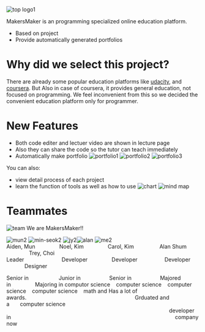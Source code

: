![top logo1](https://user-images.githubusercontent.com/41455064/43368772-78c3579c-939d-11e8-838b-bef35c98f1f6.png)

MakersMaker is an programming specialized online education platform.

  - Based on project
  - Provide automatically generated portfolios

# Why did we select this project?
There are already some popular education platforms like [udacity](https://www.udacity.com/), and [coursera](https://www.coursera.org/).
But
Also in case of coursera, it provides general education, not focused on programming.
We feel inconvenient from this so we decided the convenient education platform only for programmer.     

# New Features

  - Both code editer and lectuer video are shown in lecture page
  - Also they can share the code so the tutor can teach immediately
  - Automatically make portfolio
   ![portfolio1](https://user-images.githubusercontent.com/41455064/43364546-22f34cf0-9357-11e8-95dd-803587347c34.png)
![portfolio2](https://user-images.githubusercontent.com/41455064/43364548-2585d8de-9357-11e8-8b84-b605e08eb257.png)
![portfolio3](https://user-images.githubusercontent.com/41455064/43364550-2728b184-9357-11e8-8f7c-7759ee5f6eb0.png)


You can also:
  - view detail process of each project
  - learn the function of tools as well as how to use
   ![chart](https://user-images.githubusercontent.com/41455064/43364501-2158a0ee-9356-11e8-99ae-8751a8ea3c2b.png)
![mind map](https://user-images.githubusercontent.com/41455064/43364513-41bf46f8-9356-11e8-95a0-e06179a10502.png)

# Teammates
![team](https://user-images.githubusercontent.com/41455064/43364580-d1c143cc-9357-11e8-89bc-addd0da973cb.jpg)
We are MakersMaker!!<br>

![mun2](https://user-images.githubusercontent.com/41455064/43364667-b1aa5054-9359-11e8-9988-59daed6e7330.png) ![min-seok2](https://user-images.githubusercontent.com/41455064/43364690-164acbce-935a-11e8-9223-ce0b9fe78949.png) ![jy2](https://user-images.githubusercontent.com/41455064/43364691-182d5696-935a-11e8-972c-571da5280f68.png)![alan](https://user-images.githubusercontent.com/41455064/43368721-c355b7ce-939c-11e8-9fd2-e8892ae91d51.png) ![me2](https://user-images.githubusercontent.com/41455064/43364692-19b4b9a0-935a-11e8-9c17-1b6bae638080.png)<br>
Aiden, Mun &nbsp;&nbsp;&nbsp;&nbsp;&nbsp;&nbsp;&nbsp;&nbsp;&nbsp;&nbsp;&nbsp;&nbsp;&nbsp;&nbsp; Noel, Kim &nbsp;&nbsp;&nbsp;&nbsp;&nbsp;&nbsp;&nbsp;&nbsp;&nbsp;&nbsp;&nbsp;&nbsp;&nbsp;&nbsp; Carol, Kim&nbsp;&nbsp;&nbsp;&nbsp;&nbsp;&nbsp;&nbsp;&nbsp;&nbsp;&nbsp;&nbsp;&nbsp;&nbsp;&nbsp;&nbsp;&nbsp;&nbsp;Alan Shum &nbsp;&nbsp;&nbsp;&nbsp;&nbsp;&nbsp;&nbsp;&nbsp;&nbsp;&nbsp;&nbsp;&nbsp;&nbsp;&nbsp;&nbsp;Trey, Choi
Leader&nbsp;&nbsp;&nbsp;&nbsp;&nbsp;&nbsp;&nbsp;&nbsp;&nbsp;&nbsp;&nbsp;&nbsp;&nbsp;&nbsp;&nbsp;&nbsp;&nbsp;&nbsp;&nbsp;&nbsp;&nbsp;&nbsp;&nbsp;&nbsp;&nbsp;Developer&nbsp;&nbsp;&nbsp;&nbsp;&nbsp;&nbsp;&nbsp;&nbsp;&nbsp;&nbsp;&nbsp;&nbsp;&nbsp;&nbsp;&nbsp;&nbsp;Developer&nbsp;&nbsp;&nbsp;&nbsp;&nbsp;&nbsp;&nbsp;&nbsp;&nbsp;&nbsp;&nbsp;&nbsp;&nbsp;&nbsp;&nbsp;&nbsp;&nbsp;&nbsp;Developer&nbsp;&nbsp;&nbsp;&nbsp;&nbsp;&nbsp;&nbsp;&nbsp;&nbsp;&nbsp;&nbsp;&nbsp;&nbsp;&nbsp;&nbsp;&nbsp;&nbsp;Designer


Senior in&nbsp;&nbsp;&nbsp;&nbsp;&nbsp;&nbsp;&nbsp;&nbsp;&nbsp;&nbsp;&nbsp;&nbsp;&nbsp;&nbsp;&nbsp;&nbsp;&nbsp;&nbsp;&nbsp;&nbsp;Junior in&nbsp;&nbsp;&nbsp;&nbsp;&nbsp;&nbsp;&nbsp;&nbsp;&nbsp;&nbsp;&nbsp;&nbsp;&nbsp;&nbsp;&nbsp;&nbsp;&nbsp;&nbsp;&nbsp;Senior in&nbsp;&nbsp;&nbsp;&nbsp;&nbsp;&nbsp;&nbsp;&nbsp;&nbsp;&nbsp;&nbsp;&nbsp;&nbsp;&nbsp;&nbsp;&nbsp;&nbsp;&nbsp;&nbsp;Majored in&nbsp;&nbsp;&nbsp;&nbsp;&nbsp;&nbsp;&nbsp;&nbsp;&nbsp;&nbsp;&nbsp;&nbsp;&nbsp;&nbsp;&nbsp;&nbsp;Majoring in
computor science&nbsp;&nbsp;&nbsp;&nbsp;computer science&nbsp;&nbsp;&nbsp;&nbsp;computer science&nbsp;&nbsp;&nbsp;&nbsp;computer science &nbsp;&nbsp;&nbsp;math and
Has a lot of awards.&nbsp;&nbsp;&nbsp;&nbsp;&nbsp;&nbsp;&nbsp;&nbsp;&nbsp;&nbsp;&nbsp;&nbsp;&nbsp;&nbsp;&nbsp;&nbsp;&nbsp;&nbsp;&nbsp;&nbsp;&nbsp;&nbsp;&nbsp;&nbsp;&nbsp;&nbsp;&nbsp;&nbsp;&nbsp;&nbsp;&nbsp;&nbsp;&nbsp;&nbsp;&nbsp;&nbsp;&nbsp;&nbsp;&nbsp;&nbsp;&nbsp;&nbsp;&nbsp;&nbsp;&nbsp;&nbsp;&nbsp;&nbsp;&nbsp;&nbsp;&nbsp;&nbsp;&nbsp;&nbsp;&nbsp;&nbsp;&nbsp;&nbsp;&nbsp;&nbsp;&nbsp;&nbsp;&nbsp;&nbsp;&nbsp;&nbsp;&nbsp;&nbsp;&nbsp;&nbsp;&nbsp;&nbsp;Grduated and a&nbsp;&nbsp;&nbsp;&nbsp;&nbsp;&nbsp;&nbsp;computer science
&nbsp;&nbsp;&nbsp;&nbsp;&nbsp;&nbsp;&nbsp;&nbsp;&nbsp;&nbsp;&nbsp;&nbsp;&nbsp;&nbsp;&nbsp;&nbsp;&nbsp;&nbsp;&nbsp;&nbsp;&nbsp;&nbsp;&nbsp;&nbsp;&nbsp;&nbsp;&nbsp;&nbsp;&nbsp;&nbsp;&nbsp;&nbsp;&nbsp;&nbsp;&nbsp;&nbsp;&nbsp;&nbsp;&nbsp;&nbsp;&nbsp;&nbsp;&nbsp;&nbsp;&nbsp;&nbsp;&nbsp;&nbsp;&nbsp;&nbsp;&nbsp;&nbsp;&nbsp;&nbsp;&nbsp;&nbsp;&nbsp;&nbsp;&nbsp;&nbsp;&nbsp;&nbsp;&nbsp;&nbsp;&nbsp;&nbsp;&nbsp;&nbsp;&nbsp;&nbsp;&nbsp;&nbsp;&nbsp;&nbsp;&nbsp;&nbsp;&nbsp;&nbsp;&nbsp;&nbsp;&nbsp;&nbsp;&nbsp;&nbsp;&nbsp;&nbsp;&nbsp;&nbsp;&nbsp;&nbsp;&nbsp;&nbsp;&nbsp;&nbsp;&nbsp;&nbsp;&nbsp;&nbsp;&nbsp;&nbsp;&nbsp;&nbsp;&nbsp;&nbsp;&nbsp;&nbsp;&nbsp;&nbsp;developer in
&nbsp;&nbsp;&nbsp;&nbsp;&nbsp;&nbsp;&nbsp;&nbsp;&nbsp;&nbsp;&nbsp;&nbsp;&nbsp;&nbsp;&nbsp;&nbsp;&nbsp;&nbsp;&nbsp;&nbsp;&nbsp;&nbsp;&nbsp;&nbsp;&nbsp;&nbsp;&nbsp;&nbsp;&nbsp;&nbsp;&nbsp;&nbsp;&nbsp;&nbsp;&nbsp;&nbsp;&nbsp;&nbsp;&nbsp;&nbsp;&nbsp;&nbsp;&nbsp;&nbsp;&nbsp;&nbsp;&nbsp;&nbsp;&nbsp;&nbsp;&nbsp;&nbsp;&nbsp;&nbsp;&nbsp;&nbsp;&nbsp;&nbsp;&nbsp;&nbsp;&nbsp;&nbsp;&nbsp;&nbsp;&nbsp;&nbsp;&nbsp;&nbsp;&nbsp;&nbsp;&nbsp;&nbsp;&nbsp;&nbsp;&nbsp;&nbsp;&nbsp;&nbsp;&nbsp;&nbsp;&nbsp;&nbsp;&nbsp;&nbsp;&nbsp;&nbsp;&nbsp;&nbsp;&nbsp;&nbsp;&nbsp;&nbsp;&nbsp;&nbsp;&nbsp;&nbsp;&nbsp;&nbsp;&nbsp;&nbsp;&nbsp;&nbsp;&nbsp;&nbsp;&nbsp;&nbsp;&nbsp;&nbsp;company now